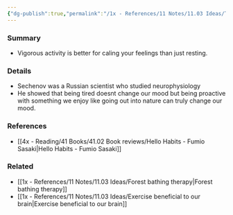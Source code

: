 ```yaml
---
{"dg-publish":true,"permalink":"/1x - References/11 Notes/11.03 Ideas/The Sechenov Effect/","title":"The Sechenov Effect","noteIcon":"","created":"2023-01-21T00:17:01.000+03:00","updated":"2024-02-14T20:18:22.572+03:00"}
---
```



### Summary
- Vigorous activity is better for caling your feelings than just resting.

### Details
- Sechenov was a Russian scientist who studied neurophysiology
- He showed that being tired doesnt change our mood but being proactive with something we enjoy like going out into nature can truly change our mood.

### References
- [[4x - Reading/41 Books/41.02 Book reviews/Hello Habits - Fumio Sasaki\|Hello Habits - Fumio Sasaki]]

### Related
- [[1x - References/11 Notes/11.03 Ideas/Forest bathing therapy\|Forest bathing therapy]]
- [[1x - References/11 Notes/11.03 Ideas/Exercise beneficial to our brain\|Exercise beneficial to our brain]]
